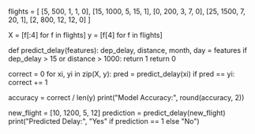 flights = [
    [5, 500, 1, 1, 0],
    [15, 1000, 5, 15, 1],
    [0, 200, 3, 7, 0],
    [25, 1500, 7, 20, 1],
    [2, 800, 12, 12, 0]
]

X = [f[:4] for f in flights]
y = [f[4] for f in flights]

def predict_delay(features):
    dep_delay, distance, month, day = features
    if dep_delay > 15 or distance > 1000:
        return 1
    return 0

correct = 0
for xi, yi in zip(X, y):
    pred = predict_delay(xi)
    if pred == yi:
        correct += 1

accuracy = correct / len(y)
print("Model Accuracy:", round(accuracy, 2))

new_flight = [10, 1200, 5, 12] 
prediction = predict_delay(new_flight)
print("Predicted Delay:", "Yes" if prediction == 1 else "No")
